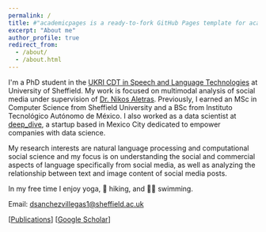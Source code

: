 ```yaml
---
permalink: /
title: #"academicpages is a ready-to-fork GitHub Pages template for academic personal websites"
excerpt: "About me"
author_profile: true
redirect_from: 
  - /about/
  - /about.html
---
```


I'm a PhD student in the [UKRI CDT in Speech and Language Technologies](https://slt-cdt.ac.uk) at University of Sheffield. My work is focused on multimodal analysis of social media under supervision of [Dr. Nikos Aletras](http://nikosaletras.com/). Previously, I earned an MSc in Computer Science from Sheffield University and a BSc from Instituto Tecnológico Autónomo de México. I also worked as a data scientist at [deep_dive](https://dive.ai/), a startup based in Mexico City dedicated to empower companies with data science.

My research interests are natural language processing and computational social science and my focus is on understanding the social and commercial aspects of language specifically from social media, as well as analyzing the relationship between text and image content of social media posts. 

In my free time I enjoy yoga, 🥾 hiking, and 🏊‍♀️ swimming.

Email: dsanchezvillegas1@sheffield.ac.uk

[[Publications](https://danaesavi.github.io/publications/)] [[Google Scholar](https://scholar.google.co.uk/citations?user=jafwsyYAAAAJ&hl=en)]

